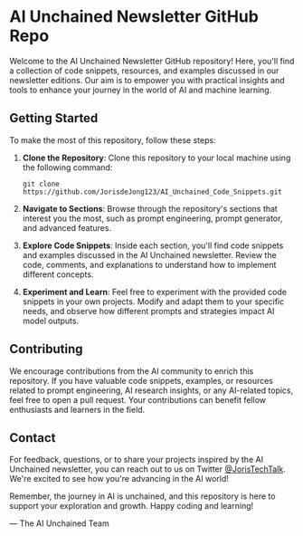 # AI Unchained Newsletter GitHub Repo

Welcome to the AI Unchained Newsletter GitHub repository! Here, you'll find a collection of code snippets, resources, and examples discussed in our newsletter editions. Our aim is to empower you with practical insights and tools to enhance your journey in the world of AI and machine learning.

## Getting Started

To make the most of this repository, follow these steps:

1. **Clone the Repository**: Clone this repository to your local machine using the following command:
   ```
   git clone https://github.com/JorisdeJong123/AI_Unchained_Code_Snippets.git
   ```

2. **Navigate to Sections**: Browse through the repository's sections that interest you the most, such as prompt engineering, prompt generator, and advanced features.

3. **Explore Code Snippets**: Inside each section, you'll find code snippets and examples discussed in the AI Unchained newsletter. Review the code, comments, and explanations to understand how to implement different concepts.

4. **Experiment and Learn**: Feel free to experiment with the provided code snippets in your own projects. Modify and adapt them to your specific needs, and observe how different prompts and strategies impact AI model outputs.

## Contributing

We encourage contributions from the AI community to enrich this repository. If you have valuable code snippets, examples, or resources related to prompt engineering, AI research insights, or any AI-related topics, feel free to open a pull request. Your contributions can benefit fellow enthusiasts and learners in the field.

## Contact

For feedback, questions, or to share your projects inspired by the AI Unchained newsletter, you can reach out to us on Twitter [@JorisTechTalk](https://twitter.com/JorisTechTalk). We're excited to see how you're advancing in the AI world!

Remember, the journey in AI is unchained, and this repository is here to support your exploration and growth. Happy coding and learning!

— The AI Unchained Team